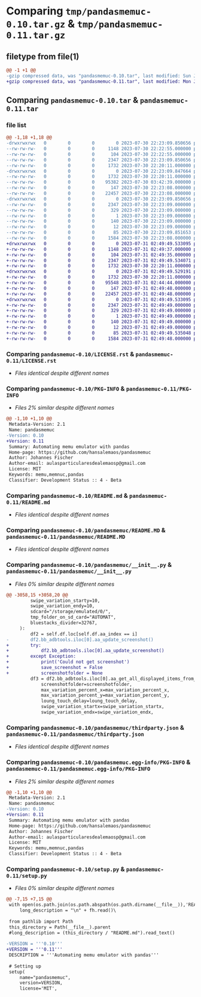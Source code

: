 # Comparing `tmp/pandasmemuc-0.10.tar.gz` & `tmp/pandasmemuc-0.11.tar.gz`

## filetype from file(1)

```diff
@@ -1 +1 @@
-gzip compressed data, was "pandasmemuc-0.10.tar", last modified: Sun Jul 30 22:23:09 2023, max compression
+gzip compressed data, was "pandasmemuc-0.11.tar", last modified: Mon Jul 31 02:49:49 2023, max compression
```

## Comparing `pandasmemuc-0.10.tar` & `pandasmemuc-0.11.tar`

### file list

```diff
@@ -1,18 +1,18 @@
-drwxrwxrwx   0        0        0        0 2023-07-30 22:23:09.850656 pandasmemuc-0.10/
--rw-rw-rw-   0        0        0     1148 2023-07-30 22:22:55.000000 pandasmemuc-0.10/LICENSE.rst
--rw-rw-rw-   0        0        0      104 2023-07-30 22:22:55.000000 pandasmemuc-0.10/MANIFEST.in
--rw-rw-rw-   0        0        0     2347 2023-07-30 22:23:09.850656 pandasmemuc-0.10/PKG-INFO
--rw-rw-rw-   0        0        0     1732 2023-07-30 22:20:11.000000 pandasmemuc-0.10/README.md
-drwxrwxrwx   0        0        0        0 2023-07-30 22:23:09.847664 pandasmemuc-0.10/pandasmemuc/
--rw-rw-rw-   0        0        0     1732 2023-07-30 22:20:11.000000 pandasmemuc-0.10/pandasmemuc/README.MD
--rw-rw-rw-   0        0        0    95382 2023-07-30 03:42:39.000000 pandasmemuc-0.10/pandasmemuc/__init__.py
--rw-rw-rw-   0        0        0      147 2023-07-30 22:23:08.000000 pandasmemuc-0.10/pandasmemuc/requirements.txt
--rw-rw-rw-   0        0        0    22457 2023-07-30 22:23:08.000000 pandasmemuc-0.10/pandasmemuc/thirdparty.json
-drwxrwxrwx   0        0        0        0 2023-07-30 22:23:09.850656 pandasmemuc-0.10/pandasmemuc.egg-info/
--rw-rw-rw-   0        0        0     2347 2023-07-30 22:23:09.000000 pandasmemuc-0.10/pandasmemuc.egg-info/PKG-INFO
--rw-rw-rw-   0        0        0      329 2023-07-30 22:23:09.000000 pandasmemuc-0.10/pandasmemuc.egg-info/SOURCES.txt
--rw-rw-rw-   0        0        0        1 2023-07-30 22:23:09.000000 pandasmemuc-0.10/pandasmemuc.egg-info/dependency_links.txt
--rw-rw-rw-   0        0        0      140 2023-07-30 22:23:09.000000 pandasmemuc-0.10/pandasmemuc.egg-info/requires.txt
--rw-rw-rw-   0        0        0       12 2023-07-30 22:23:09.000000 pandasmemuc-0.10/pandasmemuc.egg-info/top_level.txt
--rw-rw-rw-   0        0        0       85 2023-07-30 22:23:09.851653 pandasmemuc-0.10/setup.cfg
--rw-rw-rw-   0        0        0     1584 2023-07-30 22:23:08.000000 pandasmemuc-0.10/setup.py
+drwxrwxrwx   0        0        0        0 2023-07-31 02:49:49.533095 pandasmemuc-0.11/
+-rw-rw-rw-   0        0        0     1148 2023-07-31 02:49:37.000000 pandasmemuc-0.11/LICENSE.rst
+-rw-rw-rw-   0        0        0      104 2023-07-31 02:49:35.000000 pandasmemuc-0.11/MANIFEST.in
+-rw-rw-rw-   0        0        0     2347 2023-07-31 02:49:49.534071 pandasmemuc-0.11/PKG-INFO
+-rw-rw-rw-   0        0        0     1732 2023-07-30 22:20:11.000000 pandasmemuc-0.11/README.md
+drwxrwxrwx   0        0        0        0 2023-07-31 02:49:49.529191 pandasmemuc-0.11/pandasmemuc/
+-rw-rw-rw-   0        0        0     1732 2023-07-30 22:20:11.000000 pandasmemuc-0.11/pandasmemuc/README.MD
+-rw-rw-rw-   0        0        0    95548 2023-07-31 02:44:44.000000 pandasmemuc-0.11/pandasmemuc/__init__.py
+-rw-rw-rw-   0        0        0      147 2023-07-31 02:49:48.000000 pandasmemuc-0.11/pandasmemuc/requirements.txt
+-rw-rw-rw-   0        0        0    22457 2023-07-31 02:49:48.000000 pandasmemuc-0.11/pandasmemuc/thirdparty.json
+drwxrwxrwx   0        0        0        0 2023-07-31 02:49:49.533095 pandasmemuc-0.11/pandasmemuc.egg-info/
+-rw-rw-rw-   0        0        0     2347 2023-07-31 02:49:49.000000 pandasmemuc-0.11/pandasmemuc.egg-info/PKG-INFO
+-rw-rw-rw-   0        0        0      329 2023-07-31 02:49:49.000000 pandasmemuc-0.11/pandasmemuc.egg-info/SOURCES.txt
+-rw-rw-rw-   0        0        0        1 2023-07-31 02:49:49.000000 pandasmemuc-0.11/pandasmemuc.egg-info/dependency_links.txt
+-rw-rw-rw-   0        0        0      140 2023-07-31 02:49:49.000000 pandasmemuc-0.11/pandasmemuc.egg-info/requires.txt
+-rw-rw-rw-   0        0        0       12 2023-07-31 02:49:49.000000 pandasmemuc-0.11/pandasmemuc.egg-info/top_level.txt
+-rw-rw-rw-   0        0        0       85 2023-07-31 02:49:49.535048 pandasmemuc-0.11/setup.cfg
+-rw-rw-rw-   0        0        0     1584 2023-07-31 02:49:48.000000 pandasmemuc-0.11/setup.py
```

### Comparing `pandasmemuc-0.10/LICENSE.rst` & `pandasmemuc-0.11/LICENSE.rst`

 * *Files identical despite different names*

### Comparing `pandasmemuc-0.10/PKG-INFO` & `pandasmemuc-0.11/PKG-INFO`

 * *Files 2% similar despite different names*

```diff
@@ -1,10 +1,10 @@
 Metadata-Version: 2.1
 Name: pandasmemuc
-Version: 0.10
+Version: 0.11
 Summary: Automating memu emulator with pandas
 Home-page: https://github.com/hansalemaos/pandasmemuc
 Author: Johannes Fischer
 Author-email: aulasparticularesdealemaosp@gmail.com
 License: MIT
 Keywords: memu,memnuc,pandas
 Classifier: Development Status :: 4 - Beta
```

### Comparing `pandasmemuc-0.10/README.md` & `pandasmemuc-0.11/README.md`

 * *Files identical despite different names*

### Comparing `pandasmemuc-0.10/pandasmemuc/README.MD` & `pandasmemuc-0.11/pandasmemuc/README.MD`

 * *Files identical despite different names*

### Comparing `pandasmemuc-0.10/pandasmemuc/__init__.py` & `pandasmemuc-0.11/pandasmemuc/__init__.py`

 * *Files 0% similar despite different names*

```diff
@@ -3058,15 +3058,20 @@
         swipe_variation_starty=10,
         swipe_variation_endy=10,
         sdcard="/storage/emulated/0/",
         tmp_folder_on_sd_card="AUTOMAT",
         bluestacks_divider=32767,
     ):
         df2 = self.df.loc[self.df.aa_index == i]
-        df2.bb_adbtools.iloc[0].aa_update_screenshot()
+        try:
+            df2.bb_adbtools.iloc[0].aa_update_screenshot()
+        except Exception:
+            print('Could not get screenshot')
+            save_screenshot = False
+            screenshotfolder = None
         df3 = df2.bb_adbtools.iloc[0].aa_get_all_displayed_items_from_uiautomator(
             screenshotfolder=screenshotfolder,
             max_variation_percent_x=max_variation_percent_x,
             max_variation_percent_y=max_variation_percent_y,
             loung_touch_delay=loung_touch_delay,
             swipe_variation_startx=swipe_variation_startx,
             swipe_variation_endx=swipe_variation_endx,
```

### Comparing `pandasmemuc-0.10/pandasmemuc/thirdparty.json` & `pandasmemuc-0.11/pandasmemuc/thirdparty.json`

 * *Files identical despite different names*

### Comparing `pandasmemuc-0.10/pandasmemuc.egg-info/PKG-INFO` & `pandasmemuc-0.11/pandasmemuc.egg-info/PKG-INFO`

 * *Files 2% similar despite different names*

```diff
@@ -1,10 +1,10 @@
 Metadata-Version: 2.1
 Name: pandasmemuc
-Version: 0.10
+Version: 0.11
 Summary: Automating memu emulator with pandas
 Home-page: https://github.com/hansalemaos/pandasmemuc
 Author: Johannes Fischer
 Author-email: aulasparticularesdealemaosp@gmail.com
 License: MIT
 Keywords: memu,memnuc,pandas
 Classifier: Development Status :: 4 - Beta
```

### Comparing `pandasmemuc-0.10/setup.py` & `pandasmemuc-0.11/setup.py`

 * *Files 0% similar despite different names*

```diff
@@ -7,15 +7,15 @@
 with open(os.path.join(os.path.abspath(os.path.dirname(__file__)),'README.md'), encoding="utf-8") as fh:
     long_description = "\n" + fh.read()\
 
 from pathlib import Path
 this_directory = Path(__file__).parent
 #long_description = (this_directory / "README.md").read_text()
 
-VERSION = '''0.10'''
+VERSION = '''0.11'''
 DESCRIPTION = '''Automating memu emulator with pandas'''
 
 # Setting up
 setup(
     name="pandasmemuc",
     version=VERSION,
     license='MIT',
```

